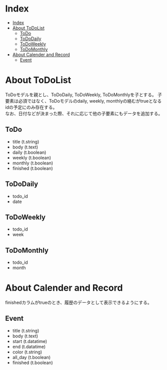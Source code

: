 # Index
- [Index](#index)
- [About ToDoList](#about-todolist)
  - [ToDo](#todo)
  - [ToDoDaily](#tododaily)
  - [ToDoWeekly](#todoweekly)
  - [ToDoMonthly](#todomonthly)
- [About Calender and Record](#about-calender-and-record)
  - [Event](#event)

# About ToDoList
ToDoモデルを親とし、ToDoDaily, ToDoWeekly, ToDoMonthlyを子とする。
子要素は必須ではなく、ToDoモデルのdaily, weekly, monthlyの絡むがtrueとなるidの予定にのみ存在する。  
なお、日付などが決まった際、それに応じて他の子要素にもデータを追加する。

## ToDo
- title     (t.string)
- body      (t.text)
- daily     (t.boolean)
- weekly    (t.boolean)
- monthly   (t.boolean)
- finished  (t.boolean)

## ToDoDaily
- todo_id
- date

## ToDoWeekly
- todo_id
- week

## ToDoMonthly
- todo_id
- month

# About Calender and Record
finishedカラムがtrueのとき、履歴のデータとして表示できるようにする。

## Event
- title     (t.string)
- body      (t.text)
- start     (t.datatime)
- end       (t.datatime)
- color     (t.string)
- all_day   (t.boolean)
- finished  (t.boolean)